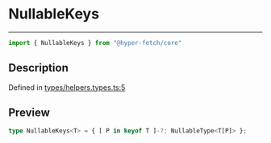 

# NullableKeys

<div class="api-docs__separator" data-reactroot="">

---

</div><div class="api-docs__import" data-reactroot="">

```ts
import { NullableKeys } from "@hyper-fetch/core"
```

</div><div class="api-docs__section">

## Description

</div><div class="api-docs__description"><span class="api-docs__do-not-parse">



</span></div><p class="api-docs__definition">

Defined in [types/helpers.types.ts:5](https://github.com/BetterTyped/hyper-fetch/blob/7e232edb/packages/core/src/types/helpers.types.ts#L5)

</p><div class="api-docs__section">

## Preview

</div><div class="api-docs__preview type single">

```ts
type NullableKeys<T> = { [ P in keyof T ]-?: NullableType<T[P]> };
```

</div>